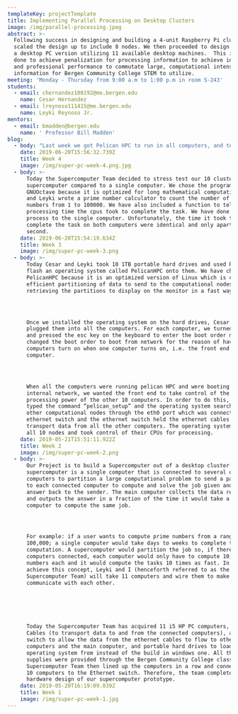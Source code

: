```yaml
---
templateKey: projectTemplate
title: Implementing Parallel Processing on Desktop Clusters
image: /img/parallel-processing.jpeg
abstract: >-
  Following success in designing and building a 4-unit Raspberry Pi cluster, we
  scaled the design up to include 8 nodes. We then proceeded to design and build
  a desktop PC version utilizing 11 available desktop machines.  This is being
  done to achieve penalization for processing information to achieve industrial
  and professional performance to commutate large, computational intensive
  information for Bergen Community College STEM to utilize.
meeting: 'Monday - Thursday from 9:00 a.m to 1:00 p.m in room S-243'
students:
  - email: chernandez108192@me.bergen.edu
    name: Cesar Hernandez
  - email: lreynoso111415@me.bergen.edu
    name: Leyki Reynoso Jr.
mentors:
  - email: bmadden@bergen.edu
    name: ' Professor Bill Madden'
blog:
  - body: "Last week we got Pelican HPC to run in all computers, and test stresses the supercomputer using the same program as last week and then compare the processing time of the supercomputer with a single computer and the results were not as expected.\r\n\n\r\n\nwe made both computers to count all the prime numbers from 1 to 1*10^6 and the difference in time processing between them was 2.38 with the supercomputer being faster. It was expected that the supercomputer was ten times as fast because it is 10 computers against one but those weren’t the results, now need to find the reason why is not working.\r\n\n\r\n\nWhile looking at the problem we try to see the communication speed between the ethernet cables and found out that the computer nodes and the front end were communicating at a 70% efficiency which will reduce the processing time but won't really affect it as much to make so similar to the single computer.\r\n\n\r\n\nWe try to replicate the process but the front end wasn’t detecting the compute nodes."
    date: 2019-06-20T15:56:32.739Z
    title: Week 4
    image: /img/super-pc-week-4.png.jpg
  - body: >-
      Today the Supercomputer Team decided to stress test our 10 cluster
      supercomputer compared to a single computer. We chose the program
      GNUOctave because it is optimized for long mathematical computation. Cesar
      and Leyki wrote a prime number calculator to count the number of prime
      numbers from 1 to 100000. We have also included a function to tell us the
      processing time the cpus took to complete the task. We have done the same
      process to the single computer. Unfortunately, the time it took to
      complete the task on both computers were identical and only apart by 1
      second.
    date: 2019-06-20T15:54:19.634Z
    title: Week 3
    image: /img/super-pc-week-3.png
  - body: >-
      Today Cesar and Leyki took 10 1TB portable hard drives and used Rufus to
      flash an operating system called PelicanHPC onto them. We have chosen
      PelicanHPC because it is an optimized version of Linux which is capable of
      efficient partitioning of data to send to the computational nodes and
      retrieving the partitions to display on the monitor in a fast way. 




      Once we installed the operating system on the hard drives, Cesar and Leyki
      plugged them into all the computers. For each computer, we turned it on,
      and pressed the esc key on the keyboard to enter the boot order menu. We
      changed the boot order to boot from network for the reason of having the
      computers turn on when one computer turns on, i.e. the front end
      computer. 




      When all the computers were running pelican HPC and were booting from the
      internal network, we wanted the front end to take control of the
      processing power of the other 10 computers. In order to do this, Cesar
      typed the command “pelican_setup” and the operating system searched for
      other computational nodes through the eth0 port which was connected to the
      ethernet switch and the ethernet switch held the ethernet cables to
      transport data from all the other computers. The operating system detected
      all 10 nodes and took control of their CPUs for processing.
    date: 2019-05-21T15:51:11.922Z
    title: Week 2
    image: /img/super-pc-week-2.png
  - body: >-
      Our Project is to build a Supercomputer out of a desktop cluster. A
      supercomputer is a single computer that is connected to several other
      computers to partition a large computational problem to send a partition
      to each connected computer to compute and solve the job given and send the
      answer back to the sender. The main computer collects the data received
      and outputs the answer in a fraction of the time it would take a single
      computer to compute the same job. 




      For example: if a user wants to compute prime numbers from a range of 1 to
      100,000; a single computer would take days to weeks to complete the
      computation. A supercomputer would partition the job so, if there are 10
      computers connected, each computer would only have to compute 10,000
      numbers each and it would compute the tasks 10 times as fast. In order to
      achieve this concept, Leyki and I (henceforth referred to as the
      Supercomputer Team) will take 11 computers and wire them to make them
      communicate with each other.






      Today the Supercomputer Team has acquired 11 i5 HP PC computers, Ethernet
      Cables (to transport data to and from the connected computers), a gigabyte
      switch to allow the data from the ethernet cables to flow to other
      computers and the main computer, and portable hard drives to load an
      operating system from instead of the build in windows one. All the
      supplies were provided through the Bergen Community College classroom. The
      Supercomputer Team then lined up the computers in a row and connected all
      10 computers to the Ethernet switch. Therefore, the team completed the
      hardware design of our supercomputer prototype.
    date: 2019-05-20T16:19:09.039Z
    title: Week 1
    image: /img/super-pc-week-1.jpg
---
```


